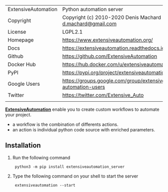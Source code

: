 
| | |
| ------------- | ------------- |
| ExtensiveAutomation | Python automation server |
| Copyright |  Copyright (c) 2010-2020  Denis Machard <d.machard@gmail.com> |
| License |  LGPL2.1 |
| Homepage |  https://www.extensiveautomation.org/ |
| Docs |  https://extensiveautomation.readthedocs.io/en/latest/ |
| Github |  https://github.com/ExtensiveAutomation |   
| Docker Hub | https://hub.docker.com/u/extensiveautomation |   
| PyPI |  https://pypi.org/project/extensiveautomation-server/ |
| Google Users | https://groups.google.com/group/extensive-automation-users |
| Twitter | https://twitter.com/Extensive_Auto |
| | |

[**ExtensiveAutomation**](https://github.com/ExtensiveAutomation/extensiveautomation-server) enable you to create custom workflows to automate your project.
 - a workflow is the combination of differents actions.
 - an action is individual python code source with enriched parameters.

## Installation

1. Run the following command

        python3 -m pip install extensiveautomation_server

2. Type the following command on your shell to start the server

        extensiveautomation --start
